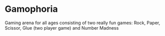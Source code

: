 # Gamophoria
Gaming arena for all ages consisting of two really fun games: Rock, Paper, Scissor, Glue (two player game) and Number Madness 

